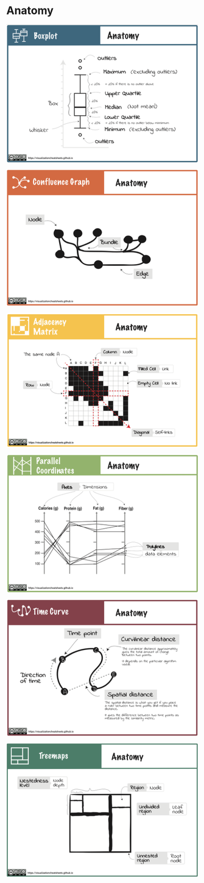 # Anatomy

[![](figures/anatomy/boxplot.png)](pdfs/boxplot_anatomy.pdf)

[![](figures/anatomy/confluence.png)](pdfs/confluence_anatomy.pdf)

[![](figures/anatomy/matrix.png)](pdfs/matrix_anatomy.pdf)

[![](figures/anatomy/pcp.png)](pdfs/PCP_anatomy.pdf)

[![](figures/anatomy/timecurve.png)](pdfs/timecurve_anatomy.pdf)

[![](figures/anatomy/treemap.png)](pdfs/treemap_anatomy.pdf)
